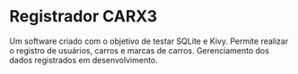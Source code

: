 # Registrador CARX3

Um software criado com o objetivo de testar SQLite e Kivy. Permite realizar o registro de usuários, carros e marcas de carros. Gerenciamento dos dados registrados em desenvolvimento.

